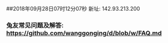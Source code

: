 ##2018年09月28日07时12分07秒 新址: 142.93.213.200
### 兔友常见问题及解答: https://github.com/wanggonging/d/blob/w/FAQ.md
